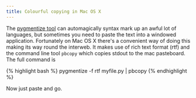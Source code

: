 ```yaml
---
title: Colourful copying in Mac OS X
---
```


The [pygmentize tool](pygments.org) can automagically syntax mark up an awful lot of languages, but sometimes you need to paste the text into a windowed application. Fortunately on Mac OS X there's a convenient way of doing this making its way round the interweb. It makes use of rich text format (rtf) and the command line tool `pbcopy` which copies stdout to the mac pasteboard. The full command is

{% highlight bash %}
pygmentize -f rtf myfile.py | pbcopy
{% endhighlight %}

Now just paste and go.

